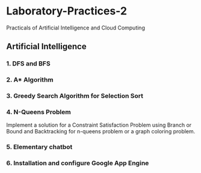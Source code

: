 # Laboratory-Practices-2
Practicals of Artificial Intelligence and Cloud Computing

## Artificial Intelligence
### 1. DFS and BFS
### 2. A* Algorithm
### 3. Greedy Search Algorithm for Selection Sort
### 4. N-Queens Problem  
Implement a solution for a Constraint Satisfaction Problem using Branch or Bound and Backtracking for n-queens problem or a graph coloring problem.
### 5. Elementary chatbot
### 6. Installation and configure Google App Engine
